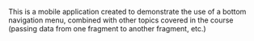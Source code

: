 This is a mobile application created to demonstrate the use of a bottom navigation menu, combined
with other topics covered in the course (passing data from one fragment to another fragment, etc.)
